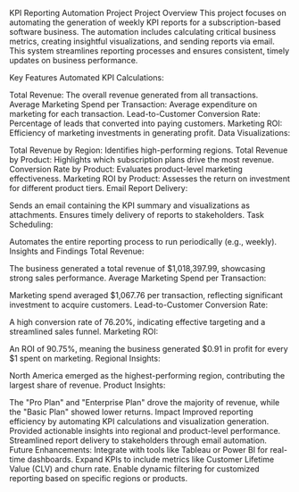 KPI Reporting Automation Project
Project Overview
This project focuses on automating the generation of weekly KPI reports for a subscription-based software business. The automation includes calculating critical business metrics, creating insightful visualizations, and sending reports via email. This system streamlines reporting processes and ensures consistent, timely updates on business performance.

Key Features
Automated KPI Calculations:

Total Revenue: The overall revenue generated from all transactions.
Average Marketing Spend per Transaction: Average expenditure on marketing for each transaction.
Lead-to-Customer Conversion Rate: Percentage of leads that converted into paying customers.
Marketing ROI: Efficiency of marketing investments in generating profit.
Data Visualizations:

Total Revenue by Region: Identifies high-performing regions.
Total Revenue by Product: Highlights which subscription plans drive the most revenue.
Conversion Rate by Product: Evaluates product-level marketing effectiveness.
Marketing ROI by Product: Assesses the return on investment for different product tiers.
Email Report Delivery:

Sends an email containing the KPI summary and visualizations as attachments.
Ensures timely delivery of reports to stakeholders.
Task Scheduling:

Automates the entire reporting process to run periodically (e.g., weekly).
Insights and Findings
Total Revenue:

The business generated a total revenue of $1,018,397.99, showcasing strong sales performance.
Average Marketing Spend per Transaction:

Marketing spend averaged $1,067.76 per transaction, reflecting significant investment to acquire customers.
Lead-to-Customer Conversion Rate:

A high conversion rate of 76.20%, indicating effective targeting and a streamlined sales funnel.
Marketing ROI:

An ROI of 90.75%, meaning the business generated $0.91 in profit for every $1 spent on marketing.
Regional Insights:

North America emerged as the highest-performing region, contributing the largest share of revenue.
Product Insights:

The "Pro Plan" and "Enterprise Plan" drove the majority of revenue, while the "Basic Plan" showed lower returns.
Impact
Improved reporting efficiency by automating KPI calculations and visualization generation.
Provided actionable insights into regional and product-level performance.
Streamlined report delivery to stakeholders through email automation.
Future Enhancements:
Integrate with tools like Tableau or Power BI for real-time dashboards.
Expand KPIs to include metrics like Customer Lifetime Value (CLV) and churn rate.
Enable dynamic filtering for customized reporting based on specific regions or products.
